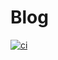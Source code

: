 # Blog

[![ci][ci-badge]][ci-link]

<!-- Badges -->

[ci-badge]: https://img.shields.io/github/actions/workflow/status/chemio9/chemio9.github.io/ci.yml?label=CI&style=flat&colorA=080f12&colorB=f87171
[ci-link]: https://github.com/chemio9/chemio9.github.io/actions/workflows/ci.yml
